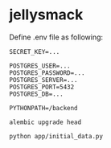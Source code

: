 # jellysmack

Define .env file as following:
```
SECRET_KEY=...

POSTGRES_USER=...
POSTGRES_PASSWORD=...
POSTGRES_SERVER=...
POSTGRES_PORT=5432
POSTGRES_DB=...

PYTHONPATH=/backend
``` 

`alembic upgrade head`

`python app/initial_data.py`


